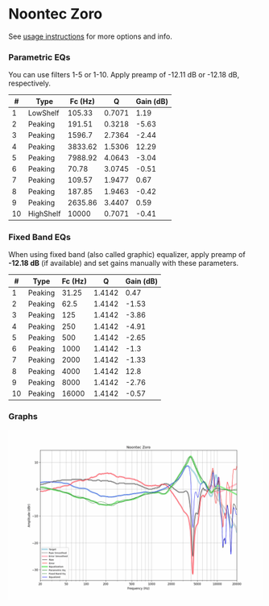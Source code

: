 # Noontec Zoro
See [usage instructions](https://github.com/jaakkopasanen/AutoEq#usage) for more options and info.

### Parametric EQs
You can use filters 1-5 or 1-10. Apply preamp of -12.11 dB or -12.18 dB, respectively.

|   # | Type      |   Fc (Hz) |      Q |   Gain (dB) |
|-----|-----------|-----------|--------|-------------|
|   1 | LowShelf  |    105.33 | 0.7071 |        1.19 |
|   2 | Peaking   |    191.51 | 0.3218 |       -5.63 |
|   3 | Peaking   |   1596.7  | 2.7364 |       -2.44 |
|   4 | Peaking   |   3833.62 | 1.5306 |       12.29 |
|   5 | Peaking   |   7988.92 | 4.0643 |       -3.04 |
|   6 | Peaking   |     70.78 | 3.0745 |       -0.51 |
|   7 | Peaking   |    109.57 | 1.9477 |        0.67 |
|   8 | Peaking   |    187.85 | 1.9463 |       -0.42 |
|   9 | Peaking   |   2635.86 | 3.4407 |        0.59 |
|  10 | HighShelf |  10000    | 0.7071 |       -0.41 |

### Fixed Band EQs
When using fixed band (also called graphic) equalizer, apply preamp of **-12.18 dB** (if available) and set gains manually with these parameters.

|   # | Type    |   Fc (Hz) |      Q |   Gain (dB) |
|-----|---------|-----------|--------|-------------|
|   1 | Peaking |     31.25 | 1.4142 |        0.47 |
|   2 | Peaking |     62.5  | 1.4142 |       -1.53 |
|   3 | Peaking |    125    | 1.4142 |       -3.86 |
|   4 | Peaking |    250    | 1.4142 |       -4.91 |
|   5 | Peaking |    500    | 1.4142 |       -2.65 |
|   6 | Peaking |   1000    | 1.4142 |       -1.3  |
|   7 | Peaking |   2000    | 1.4142 |       -1.33 |
|   8 | Peaking |   4000    | 1.4142 |       12.8  |
|   9 | Peaking |   8000    | 1.4142 |       -2.76 |
|  10 | Peaking |  16000    | 1.4142 |       -0.57 |

### Graphs
![](./Noontec%20Zoro.png)
